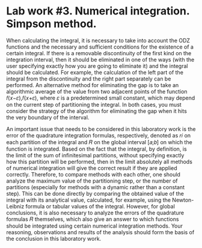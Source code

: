 # Lab work #3. Numerical integration. Simpson method.

When calculating the integral, it is necessary to take into account the ODZ functions and the necessary and sufficient conditions
for the existence of a certain integral. If there is a removable discontinuity of the first kind on the integration interval, 
then it should be eliminated in one of the ways (with the user specifying exactly how you are going to eliminate it) and the integral should 
be calculated. For example, the calculation of the left part of the integral from the discontinuity and the right part separately can be performed. 
An alternative method for eliminating the gap is to take an algorithmic average of the value from two adjacent points of the function 𝑓(𝑥−𝜀),𝑓(𝑥+𝜀), 
where 𝜀 is a predetermined small constant, which may depend on the current step of partitioning the integral. In both cases, you must consider the 
strategy of the algorithm for eliminating the gap when it hits the very boundary of the interval.

An important issue that needs to be considered in this laboratory work is the error of the quadrature integration formulas, respectively, 
denoted as 𝑟𝑖 on each partition of the integral and 𝑅 on the global interval [𝑎;𝑏] on which the function is integrated. Based on the fact that the integral, 
by definition, is the limit of the sum of infinitesimal partitions, without specifying exactly how this partition will be performed, then in the 
limit absolutely all methods of numerical integration will give the correct result if they are applied correctly. Therefore, to compare methods with each other, 
one should analyze the maximum value of the partitioning step, or the number of partitions (especially for methods with a dynamic rather than a constant step). 
This can be done directly by comparing the obtained value of the integral with its analytical value, calculated, for example, using the Newton-Leibniz formula or 
tabular values of the integral. However, for global conclusions, it is also necessary to analyze the errors of the quadrature formulas 𝑅 themselves, 
which also give an answer to which functions should be integrated using certain numerical integration methods. Your reasoning, observations and results 
of the analysis should form the basis of the conclusion in this laboratory work.
